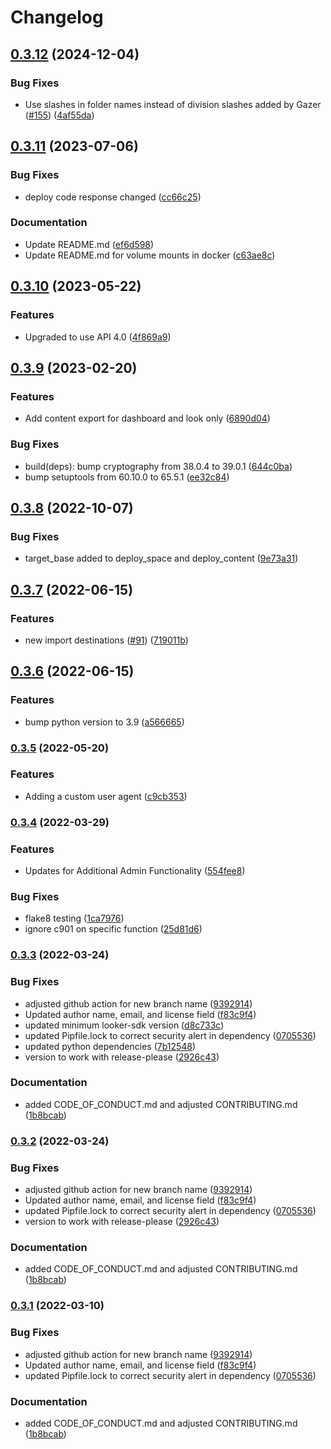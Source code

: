 # Changelog

## [0.3.12](https://github.com/looker-open-source/looker_deployer/compare/looker-deployer-v0.3.11...looker-deployer-v0.3.12) (2024-12-04)


### Bug Fixes

* Use slashes in folder names instead of division slashes added by Gazer ([#155](https://github.com/looker-open-source/looker_deployer/issues/155)) ([4af55da](https://github.com/looker-open-source/looker_deployer/commit/4af55da8712e50f8997dd4bdc6681f2b72c78d52))

## [0.3.11](https://github.com/looker-open-source/looker_deployer/compare/looker-deployer-v0.3.10...looker-deployer-v0.3.11) (2023-07-06)


### Bug Fixes

* deploy code response changed ([cc66c25](https://github.com/looker-open-source/looker_deployer/commit/cc66c25f423fcb20027ebe59ecf00c709bb7341e))


### Documentation

* Update README.md ([ef6d598](https://github.com/looker-open-source/looker_deployer/commit/ef6d5989fa4fe35cf9aa6b72972993ba13ac39dd))
* Update README.md for volume mounts in docker ([c63ae8c](https://github.com/looker-open-source/looker_deployer/commit/c63ae8c9fbc0e59d83ba12527b4f579a73ea87c5))

## [0.3.10](https://github.com/looker-open-source/looker_deployer/compare/looker-deployer-v0.3.9...looker-deployer-v0.3.10) (2023-05-22)


### Features

* Upgraded to use API 4.0 ([4f869a9](https://github.com/looker-open-source/looker_deployer/commit/4f869a9bf89d42cbedc2e902772499ca25521d7f))

## [0.3.9](https://github.com/looker-open-source/looker_deployer/compare/looker-deployer-v0.3.8...looker-deployer-v0.3.9) (2023-02-20)


### Features

* Add content export for dashboard and look only ([6890d04](https://github.com/looker-open-source/looker_deployer/commit/6890d044745f7becd199715b58c4be6f5e312ba1))


### Bug Fixes

* build(deps): bump cryptography from 38.0.4 to 39.0.1 ([644c0ba](https://github.com/looker-open-source/looker_deployer/commit/644c0ba20b5853b355dacbf018ed03402d53504c))
* bump setuptools from 60.10.0 to 65.5.1 ([ee32c84](https://github.com/looker-open-source/looker_deployer/commit/ee32c84f622fa8938131bf69e2cfb61bc9bad919))

## [0.3.8](https://github.com/looker-open-source/looker_deployer/compare/looker-deployer-v0.3.7...looker-deployer-v0.3.8) (2022-10-07)


### Bug Fixes

* target_base added to deploy_space and deploy_content ([9e73a31](https://github.com/looker-open-source/looker_deployer/commit/9e73a31dbc3e6442da8bf475ac6e1ed204367d2d))

## [0.3.7](https://github.com/looker-open-source/looker_deployer/compare/looker-deployer-v0.3.6...looker-deployer-v0.3.7) (2022-06-15)


### Features

* new import destinations ([#91](https://github.com/looker-open-source/looker_deployer/issues/91)) ([719011b](https://github.com/looker-open-source/looker_deployer/commit/719011b2f54f64a736853bd9e7631c698494b546))

## [0.3.6](https://github.com/looker-open-source/looker_deployer/compare/looker-deployer-v0.3.5...looker-deployer-v0.3.6) (2022-06-15)


### Features

* bump python version to 3.9 ([a566665](https://github.com/looker-open-source/looker_deployer/commit/a5666655dda0f3b26285a67eb6b8c68a4328bedf))

### [0.3.5](https://www.github.com/looker-open-source/looker_deployer/compare/looker-deployer-v0.3.4...looker-deployer-v0.3.5) (2022-05-20)


### Features

* Adding a custom user agent ([c9cb353](https://www.github.com/looker-open-source/looker_deployer/commit/c9cb353dbf2e9c42485241c2d29f2b2fc8a99d34))

### [0.3.4](https://www.github.com/looker-open-source/looker_deployer/compare/looker-deployer-v0.3.3...looker-deployer-v0.3.4) (2022-03-29)


### Features

* Updates for Additional Admin Functionality ([554fee8](https://github.com/looker-open-source/looker_deployer/commit/554fee8d09daaaecd1c01c70d5b4bc7f33b279f2))

### Bug Fixes

* flake8 testing ([1ca7976](https://www.github.com/looker-open-source/looker_deployer/commit/1ca7976c555a7a3625052c93ba0838790515fdbb))
* ignore c901 on specific function ([25d81d6](https://www.github.com/looker-open-source/looker_deployer/commit/25d81d631c3bdfcf4004a9cb168b452f1a49939f))

### [0.3.3](https://www.github.com/looker-open-source/looker_deployer/compare/looker-deployer-v0.3.2...looker-deployer-v0.3.3) (2022-03-24)


### Bug Fixes

* adjusted github action for new branch name ([9392914](https://www.github.com/looker-open-source/looker_deployer/commit/93929146f2fe5523b437cfb37398e6e31a6f6f6f))
* Updated author name, email, and license field ([f83c9f4](https://www.github.com/looker-open-source/looker_deployer/commit/f83c9f4710c21af4710ef7ddde43842bd88840cb))
* updated minimum looker-sdk version ([d8c733c](https://www.github.com/looker-open-source/looker_deployer/commit/d8c733cee8b76be7a7c6fa5d3b68cedb390d9f26))
* updated Pipfile.lock to correct security alert in dependency ([0705536](https://www.github.com/looker-open-source/looker_deployer/commit/07055362235214ff65b14f7db79d64e977aa6e7e))
* updated python dependencies ([7b12548](https://www.github.com/looker-open-source/looker_deployer/commit/7b12548f629fa891d15d8f32a6c028e5f6f17f6e))
* version to work with release-please ([2926c43](https://www.github.com/looker-open-source/looker_deployer/commit/2926c43314cea3a8f7dc1e6711249fe350992c9a))


### Documentation

* added CODE_OF_CONDUCT.md and adjusted CONTRIBUTING.md ([1b8bcab](https://www.github.com/looker-open-source/looker_deployer/commit/1b8bcab2ff833cf6735b70b5334b402e0dcd57e1))

### [0.3.2](https://www.github.com/looker-open-source/looker_deployer/compare/looker-deployer-v0.3.1...looker-deployer-v0.3.2) (2022-03-24)


### Bug Fixes

* adjusted github action for new branch name ([9392914](https://www.github.com/looker-open-source/looker_deployer/commit/93929146f2fe5523b437cfb37398e6e31a6f6f6f))
* Updated author name, email, and license field ([f83c9f4](https://www.github.com/looker-open-source/looker_deployer/commit/f83c9f4710c21af4710ef7ddde43842bd88840cb))
* updated Pipfile.lock to correct security alert in dependency ([0705536](https://www.github.com/looker-open-source/looker_deployer/commit/07055362235214ff65b14f7db79d64e977aa6e7e))
* version to work with release-please ([2926c43](https://www.github.com/looker-open-source/looker_deployer/commit/2926c43314cea3a8f7dc1e6711249fe350992c9a))


### Documentation

* added CODE_OF_CONDUCT.md and adjusted CONTRIBUTING.md ([1b8bcab](https://www.github.com/looker-open-source/looker_deployer/commit/1b8bcab2ff833cf6735b70b5334b402e0dcd57e1))

### [0.3.1](https://www.github.com/looker-open-source/looker_deployer/compare/looker-deployer-v0.3.0...looker-deployer-v0.3.1) (2022-03-10)


### Bug Fixes

* adjusted github action for new branch name ([9392914](https://www.github.com/looker-open-source/looker_deployer/commit/93929146f2fe5523b437cfb37398e6e31a6f6f6f))
* Updated author name, email, and license field ([f83c9f4](https://www.github.com/looker-open-source/looker_deployer/commit/f83c9f4710c21af4710ef7ddde43842bd88840cb))
* updated Pipfile.lock to correct security alert in dependency ([0705536](https://www.github.com/looker-open-source/looker_deployer/commit/07055362235214ff65b14f7db79d64e977aa6e7e))


### Documentation

* added CODE_OF_CONDUCT.md and adjusted CONTRIBUTING.md ([1b8bcab](https://www.github.com/looker-open-source/looker_deployer/commit/1b8bcab2ff833cf6735b70b5334b402e0dcd57e1))
